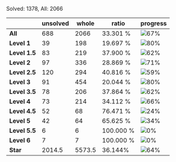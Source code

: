 Solved: 1378, All: 2066

| |unsolved|whole|ratio|progress|
|----|----|----|----|----|
|**All**| 688 | 2066 | 33.301 %| ![67%](https://progress-bar.dev/67?title=All) |
|**Level 1**| 39 | 198 | 19.697 %| ![80%](https://progress-bar.dev/80?title=Level+1++)|
|**Level 1.5**| 83 | 219 | 37.900 %| ![62%](https://progress-bar.dev/62?title=Level+1.5)|
|**Level 2**| 97 | 336 | 28.869 %| ![71%](https://progress-bar.dev/71?title=Level+2++)|
|**Level 2.5**| 120 | 294 | 40.816 %| ![59%](https://progress-bar.dev/59?title=Level+2.5)|
|**Level 3**| 91 | 454 | 20.044 %| ![80%](https://progress-bar.dev/80?title=Level+3++)|
|**Level 3.5**| 78 | 206 | 37.864 %| ![62%](https://progress-bar.dev/62?title=Level+3.5)|
|**Level 4**| 73 | 214 | 34.112 %| ![66%](https://progress-bar.dev/66?title=Level+4++)|
|**Level 4.5**| 52 | 68 | 76.471 %| ![24%](https://progress-bar.dev/24?title=Level+4.5)|
|**Level 5**| 42 | 64 | 65.625 %| ![34%](https://progress-bar.dev/34?title=Level+5++)|
|**Level 5.5**| 6 | 6 | 100.000 %| ![0%](https://progress-bar.dev/0?title=Level+5.5)|
|**Level 6**| 7 | 7 | 100.000 %| ![0%](https://progress-bar.dev/0?title=Level+6++)|
|**Star**|2014.5 | 5573.5 |36.144%| ![64%](https://progress-bar.dev/64?title=Star) |
